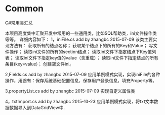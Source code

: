 # Common
C#常用类汇总

本项目高度集中汇聚开发中常用的一些通用类，比如SQL帮助类，ini文件操作类等等。
详细内容如下：
1，iniFile.cs  add by  zhangbc 2015-07-09
该类主要实现方法有：
获取所有的结点名称；
获取某个结点下的所有的Key和Value；
写文件操作；
读取ini文件的所有的section结点；
读取ini文件下指定结点下Key值列表；
读取ini文件下指定key值的value（含重载）；
读取ini文件下指定结点的所有条目(key=value)；
创建空文件ini。

2,Fields.cs add by zhangbc 2015-07-09
应用单例模式实现，实现iniFile的各种操作，用途有：保存系统基础配置信息，保存用户登录信息，填充Property等。

3,propertyList.cs add by zhangbc 2015-07-09
实现自定义属性类

4，txtImport.cs  add by zhangbc 2015-10-23 
 	应用单例模式实现，将txt文本数据数据导入到DataGridView中.
